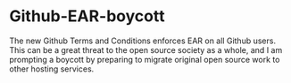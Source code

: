 # Github-EAR-boycott
The new Github Terms and Conditions enforces EAR on all Github users. This can be a great threat to the open source society as a whole, and I am prompting a boycott by preparing to migrate original open source work to other hosting services.
